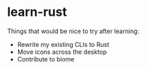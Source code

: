 # learn-rust

Things that would be nice to try after learning:

* Rewrite my existing CLIs to Rust
* Move icons across the desktop
* Contribute to biome
